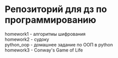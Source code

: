 # Репозиторий для дз по программированию

homework1 - алгоритмы шифрования </br>
homework2 - судоку </br>
python_oop - домашнее задание по ООП в python </br>
homework3 - Conway's Game of Life </br>
